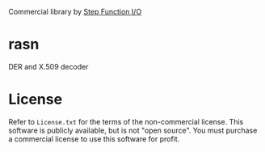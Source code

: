 Commercial library by [Step Function I/O](https://stepfunc.io/)

# rasn

DER and X.509 decoder

# License

Refer to `License.txt` for the terms of the non-commercial license. This software is publicly available, but is not
"open source". You must purchase a commercial license to use this software for profit.
